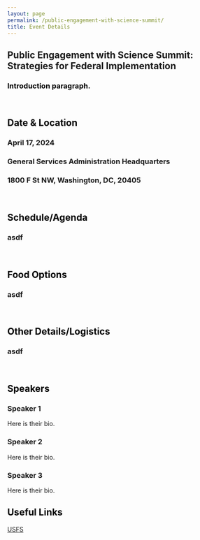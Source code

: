 ```yaml
---
layout: page
permalink: /public-engagement-with-science-summit/
title: Event Details
---
```


## Public Engagement with Science Summit:<br>Strategies for Federal Implementation

### <span style="color:#000000">Introduction paragraph.</span>

<br>

## <span style="color:#000000">Date & Location</span>
### April 17, 2024<br>
### General Services Administration Headquarters<br>
### 1800 F St NW, Washington, DC, 20405

<br>

## <span style="color:#000000">Schedule/Agenda</span>
### asdf

<br>

## <span style="color:#000000">Food Options</span>
### asdf

<br>

## <span style="color:#000000">Other Details/Logistics</span>
### asdf

<br>

## <span style="color:#000000">Speakers</span>
### Speaker 1
  <p>Here is their bio.</p>

### Speaker 2
  <p>Here is their bio.</p>


### Speaker 3
  <p>Here is their bio.</p>




## <span style="color:#000000">Useful Links</span>

[USFS](https://www.citizenscience.gov/catalog/usfs)

